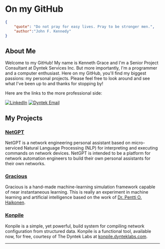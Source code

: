 # On my GitHub

```json
{
    "quote": "Do not pray for easy lives. Pray to be stronger men.",
    "author":"John F. Kennedy"
}
```

## About Me

Welcome to my GitHub! My name is Kenneth Grace and I'm a Senior Project Consultant at Dyntek Services Inc. But more importantly, I'm a programmer and a computer enthusiast. Here on my GitHub, you'll find my biggest passions: my personal projects. Please feel free to look around and see what I've been up to and thanks for stopping by!

Here are the links to the more professional side:

[![LinkedIn](https://shields.io/badge/LinkedIn-kennethjgrace-blue?style=flat&logo=linkedin)](https://www.linkedin.com/in/kennethjgrace/)
[![Dyntek Email](https://shields.io/badge/Mail-kenneth.grace@dyntek.com-orange?style=flat&logo=microsoftoutlook)](mailto:kenneth.grace@dyntek.com)

## My Projects

### [NetGPT](https://github.com/KennethGrace/NetGPT)

NetGPT is a network engineering personal assistant based on micro-serviced Natural Language Processing (NLP) for interpreting and executing commands on network devices. NetGPT is intended to be a platform for network automation engineers to build their own personal assistants for their own networks.

### [Gracious](https://github.com/Art-of-the-Living/Gracious)

Gracious is a hand-made machine-learning simulation framework capable of near instantaneous learning. This is really an experiment in machine learning and artificial intelligence based on the work of [Dr. Pentti O. Haikonen](https://www.uis.edu/sites/default/files/2023-05/HaikonenCV13.pdf).

### [Konpile](https://github.com/dyntek-services-inc/konpile)

Konpile is a simple, yet powerful, build system for compiling network configuration from structured data. Konpile is a functional tool, available now, for free, courtesy of The Dyntek Labs at [konpile.dynteklabs.com](https://konpile.dynteklabs.com).

---
